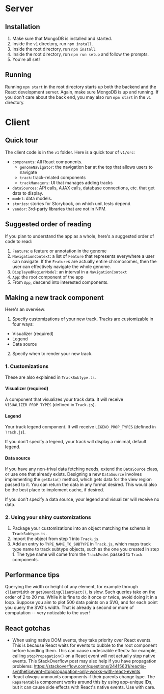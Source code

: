 # Server
## Installation
1.  Make sure that MongoDB is installed and started.
2.  Inside the `v1` directory, run `npm install`.
3.  Inside the root directory, run `npm install`.
4.  Inside the root directory, run `npm run setup` and follow the prompts.
5.  You're all set!

## Running
Running `npm start` in the root directory starts up both the backend and the React development server.  Again, make sure
MongoDB is up and running.  If you don't care about the back end, you may also run `npm start` in the `v1` directory.

# Client
## Quick tour
The client code is in the `v1` folder.  Here is a quick tour of `v1/src`:

* `components`: All React components.
  * `genomeNavigator`: the navigation bar at the top that allows users to navigate
  * `track`: track-related components
  * `trackManagers`: UI that manages adding tracks
* `dataSources`: API calls, AJAX calls, database connections, etc. that get data to display.
* `model`: data models.
* `stories`: stories for Storybook, on which unit tests depend.
* `vendor`: 3rd-party libraries that are not in NPM.

## Suggested order of reading
If you plan to understand the app as a whole, here's a suggested order of code to read:
1.  `Feature`: a feature or annotation in the genome
2.  `NavigationContext`: a list of `Feature` that represents everywhere a user can navigate.  If the `Feature`s are
actually entire chromosomes, then the user can effectively navigate the whole genome.
3.  `DisplayedRegionModel`: an interval in a `NavigationContext`
4.  `App`: the root component of the app
5.  From `App`, descend into interested components.

## Making a new track component
Here's an overview:
1.  Specify customizations of your new track.  Tracks are customizable in four ways:
  * Visualizer (required)
  * Legend
  * Data source
2.  Specify when to render your new track.

### 1. Customizations
These are also explained in `TrackSubtype.ts`.
#### Visualizer (required)
A component that visualizes your track data.  It will receive `VISUALIZER_PROP_TYPES` (defined in `Track.js`).

#### Legend
Your track legend component.  It will receive `LEGEND_PROP_TYPES` (defined in `Track.js`).

If you don't specify a legend, your track will display a minimal, default legend.

#### Data source
If you have any non-trival data fetching needs, extend the `DataSource` class, or use one that already exists.
Designing a new `DataSource` involves implementing the `getData()` method, which gets data for the view region passed to
it.  You can return the data in any format desired.  This would also be the best place to implement cache, if desired.

If you don't specify a data source, your legend and visualizer will receive no data.

### 2.  Using your shiny customizations
1.  Package your customizations into an object matching the schema in `TrackSubtype.ts`.
2.  Import the object from step 1 into `Track.js`.
3.  Add an entry to `TYPE_NAME_TO_SUBTYPE` in `Track.js`, which maps track type name to track subtype objects, such as
the one you created in step 1.  The type name will come from the `TrackModel` passed to `Track` components.

## Performance tips
Querying the width or height of any element, for example through `clientWidth` or `getBoundingClientRect()`, is slow.
Such queries take on the order of 2 to 20 ms.  While it is fine to do it once or twice, avoid doing it in a loop.
Suppose you aim to plot 500 data points on a SVG, and for each point you query the SVG's width.  That is already a
second or more of computation -- very noticable to the user!

## React gotchas
* When using native DOM events, they take priority over React events.  This is because React waits for events to bubble
to the root component before handling them.  This can cause undesirable effects: for example, calling
`stopPropagation()` on a React event will not actually stop native events.  This StackOverflow post may also help if you
have propagation problems: https://stackoverflow.com/questions/24415631/reactjs-syntheticevent-stoppropagation-only-works-with-react-events
* React *always* unmounts components if their parents change type.  The `Reparentable` component works around this by
using app-unique IDs, but it can cause side effects with React's native events.  Use with care.
